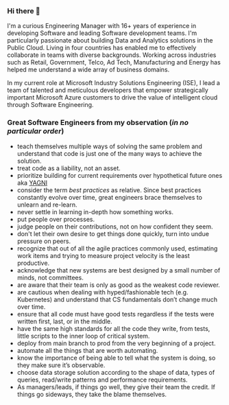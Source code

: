### Hi there 👋

I'm a curious Engineering Manager with 16+ years of experience in developing Software and leading Software development teams. I'm particularly passionate about building Data and Analytics solutions in the Public Cloud. Living in four countries has enabled me to effectively collaborate in teams with diverse backgrounds. Working across industries such as Retail, Government, Telco, Ad Tech, Manufacturing and Energy has helped me understand a wide array of business domains.

In my current role at Microsoft Industry Solutions Engineering (ISE), I lead a team of talented and meticulous developers that empower strategically important Microsoft Azure customers to drive the value of intelligent cloud through Software Engineering.

### Great Software Engineers from my observation (*in no particular order*)

- teach themselves multiple ways of solving the same problem and understand that code is just one of the many ways to achieve the solution.
- treat code as a liability, not an asset.
- prioritize building for current requirements over hypothetical future ones aka [YAGNI](https://en.wikipedia.org/wiki/You_aren%27t_gonna_need_it)
- consider the term *best practices* as relative. Since best practices constantly evolve over time, great engineers brace themselves to unlearn and re-learn.
- never settle in learning in-depth how something works.
- put people over processes.
- judge people on their contributions, not on how confident they seem.
- don't let their own desire to get things done quickly, turn into undue pressure on peers.
- recognize that out of all the agile practices commonly used, estimating work items and trying to measure project velocity is the least productive.
- acknowledge that new systems are best designed by a small number of minds, not committees.
- are aware that their team is only as good as the weakest code reviewer.
- are cautious when dealing with hyped/fashionable tech (e.g. Kubernetes) and understand that CS fundamentals don’t change much over time.
- ensure that all code must have good tests regardless if the tests were written first, last, or in the middle.
- have the same high standards for all the code they write, from tests, little scripts to the inner loop of critical system.
- deploy from main branch to prod from the very beginning of a project.
- automate all the things that are worth automating.
- know the importance of being able to tell what the system is doing, so they make sure it’s observable.
- choose data storage solution according to the shape of data, types of queries, read/write patterns and performance requirements.
- As managers/leads, if things go well, they give their team the credit. If things go sideways, they take the blame themselves.
